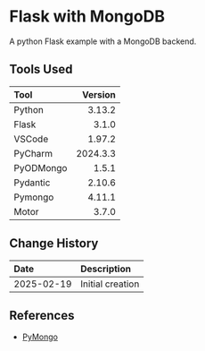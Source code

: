 # Flask with MongoDB
A python Flask example with a MongoDB backend.

## Tools Used

| Tool      |  Version |
|:----------|---------:|
| Python    |   3.13.2 |
| Flask     |    3.1.0 |
| VSCode    |   1.97.2 |
| PyCharm   | 2024.3.3 |
| PyODMongo |    1.5.1 |
| Pydantic  |   2.10.6 |
| Pymongo   |   4.11.1 |
| Motor     |    3.7.0 |

## Change History

| Date       | Description      |
|:-----------|:-----------------|
| 2025-02-19 | Initial creation |


## References
* [PyMongo](https://pymongo.readthedocs.io/en/stable/index.html)
